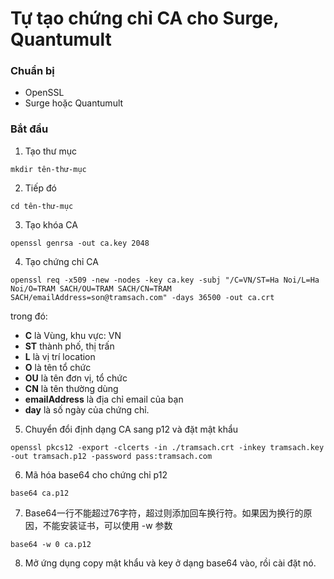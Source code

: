 # Tự tạo chứng chỉ CA cho Surge, Quantumult #

### Chuẩn bị ###
- OpenSSL
- Surge hoặc Quantumult

### Bắt đầu ###

1. Tạo thư mục
```
mkdir tên-thư-mục
```
2. Tiếp đó
```
cd tên-thư-mục
```
3. Tạo khóa CA
```
openssl genrsa -out ca.key 2048
```
4. Tạo chứng chỉ CA
````
openssl req -x509 -new -nodes -key ca.key -subj "/C=VN/ST=Ha Noi/L=Ha Noi/O=TRAM SACH/OU=TRAM SACH/CN=TRAM SACH/emailAddress=son@tramsach.com" -days 36500 -out ca.crt
````
trong đó:
- **C** là Vùng, khu vực: VN
- **ST** thành phố, thị trấn
- **L** là vị trí location
- **O** là tên tổ chức
- **OU** là tên đơn vị, tổ chức
- **CN** là tên thường dùng
- **emailAddress** là địa chỉ email của bạn
- **day** là số ngày của chứng chỉ.

5. Chuyển đổi định dạng CA sang p12 và đặt mật khẩu 

```
openssl pkcs12 -export -clcerts -in ./tramsach.crt -inkey tramsach.key -out tramsach.p12 -password pass:tramsach.com
```
6. Mã hóa base64 cho chứng chỉ p12
```
base64 ca.p12
```
7. Base64一行不能超过76字符，超过则添加回车换行符。如果因为换行的原因，不能安装证书，可以使用 -w 参数
```
base64 -w 0 ca.p12
```

8. Mở ứng dụng copy mật khẩu và key ở dạng base64 vào, rồi cài đặt nó.